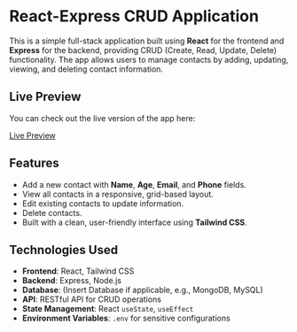 # React-Express CRUD Application

This is a simple full-stack application built using **React** for the frontend and **Express** for the backend, providing CRUD (Create, Read, Update, Delete) functionality. The app allows users to manage contacts by adding, updating, viewing, and deleting contact information.

## Live Preview

You can check out the live version of the app here:

[Live Preview](https://react-express-crud-black.vercel.app/)


## Features

- Add a new contact with **Name**, **Age**, **Email**, and **Phone** fields.
- View all contacts in a responsive, grid-based layout.
- Edit existing contacts to update information.
- Delete contacts.
- Built with a clean, user-friendly interface using **Tailwind CSS**.

## Technologies Used

- **Frontend**: React, Tailwind CSS
- **Backend**: Express, Node.js
- **Database**: (Insert Database if applicable, e.g., MongoDB, MySQL)
- **API**: RESTful API for CRUD operations
- **State Management**: React `useState`, `useEffect`
- **Environment Variables**: `.env` for sensitive configurations

